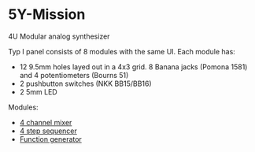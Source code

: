 # 5Y-Mission
4U Modular analog synthesizer

Typ I panel consists of 8 modules with the same UI. Each module has:
* 12 9.5mm holes layed out in a 4x3 grid. 8 Banana jacks (Pomona 1581) and 4 potentiometers (Bourns 51)
* 2 pushbutton switches (NKK BB15/BB16)
* 2 5mm LED

Modules:
* [4 channel mixer](Modules/Mixer.md)
* [4 step sequencer](Modules/Sequencer.md)
* [Function generator](Modules/Function.md)
